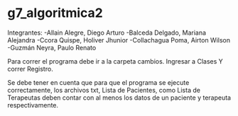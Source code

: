 # g7_algoritmica2
Integrantes:
-Allain Alegre, Diego Arturo
-Balceda Delgado, Mariana Alejandra
-Ccora Quispe, Holiver Jhunior
-Collachagua Poma, Airton Wilson
-Guzmán Neyra, Paulo Renato 

Para correr el programa debe ir a la carpeta cambios.
Ingresar a Clases
Y correr Registro.
 
Se debe tener en cuenta que para que el programa se ejecute correctamente, los archivos txt, Lista de Pacientes, como Lista de Terapeutas deben contar con al menos los datos de un paciente y terapeuta respectivamente.


